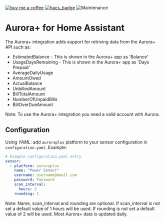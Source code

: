 [![buy me a coffee](https://img.shields.io/badge/If%20you%20like%20it-Buy%20us%20a%20coffee-green.svg?style=for-the-badge)](https://www.buymeacoffee.com/leighcurran)
[![hacs_badge](https://img.shields.io/badge/HACS-Custom-orange.svg?style=for-the-badge)](https://github.com/custom-components/hacs)
![Maintenance](https://img.shields.io/maintenance/yes/2025.svg?style=for-the-badge)

# Aurora+ for Home Assistant

The Aurora+ integration adds support for retriving data from the Aurora+ API such as:

- EstimatedBalance - This is shown in the Aurora+ app as 'Balance'
- UsageDaysRemaining - This is shown in the Aurora+ app as 'Days Prepaid'
- AverageDailyUsage
- AmountOwed
- ActualBalance
- UnbilledAmount
- BillTotalAmount
- NumberOfUnpaidBills
- BillOverDueAmount

Note: To use the Aurora+ integration you need a valid account with Aurora.

## Configuration
Using *YAML*: add `auroraplus` platform to your sensor configuration in `configuration.yaml`. Example:

```yaml
# Example configuration.yaml entry
sensor:
  - platform: auroraplus
    name: "Power Sensor"
    username: username@email.com
    password: Password
    scan_interval:
      hours: 2
    rounding: 1
```
Note: Name, scan_interval and rounding are optional. If scan_interval is not set a default value of 1 hours will be used. If rounding is not set a default value of 2 will be used. Most Aurora+ data is updated daily.
